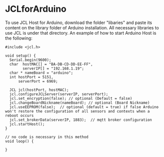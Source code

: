 # JCLforArduino

To use JCL Host for Arduino, download the folder "libaries" and paste its content on the library folder of Arduino installation. All necessary libraries to use JCL is under that directory. An example of how to start Arduino Host is the following:


```arduino
#include <jcl.h>

void setup() {
  Serial.begin(9600);
  char  hostMAC[] = "BA-DB-CD-DD-EE-FF",
        serverIP[] = "192.168.1.19";
  char * nameBoard = "arduino";
  int hostPort = 5151,
      serverPort = 6969;

  JCL jcl(hostPort, hostMAC);
  jcl.configureJCLServer(serverIP, serverPort);
  jcl.set_encryption(false); // optional (Default = false)
  jcl.changeBoardNickname(nameBoard); // optional (Board Nickname)
  jcl.useEEPROM(false);  // optional (default = true) if false Arduino won't restore the configuration of all sensors and contexts when a reboot occurs
  jcl.set_brokerData(serverIP, 1883);  // mqtt broker configuration
  jcl.startHost();
}

// no code is necessary in this method
void loop() {

}

```

